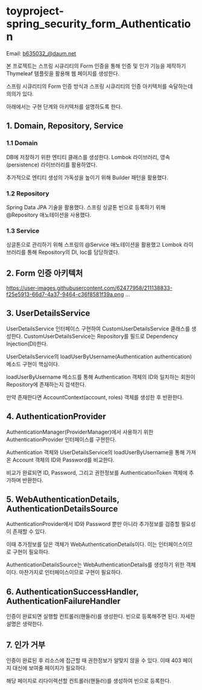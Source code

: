 # toyproject-spring_security_form_Authentication

Email: b635032_@daum.net

본 프로젝트는 스프링 시큐리티의 Form 인증을 통해 인증 및 인가 기능을 제작하기 Thymeleaf 템플릿을 활용해 웹 페이지를 생성한다.

스프링 시큐리티의 Form 인증 방식과 스프링 시큐리티의 인증 아키텍처를 숙달하는데 의의가 있다.

아래에서는 구현 단계와 아키텍처를 설명하도록 한다.

## 1. Domain, Repository, Service

### 1.1 Domain

DB에 저장하기 위한 엔티티 클래스를 생성한다. Lombok 라이브러리, 영속(persistence) 라이브러리를 활용하였다. 

추가적으로 엔티티 생성의 가독성을 높이기 위해 Builder 패턴을 활용했다.

### 1.2 Repository

Spring Data JPA 기술을 활용했다. 스프링 싱글톤 빈으로 등록하기 위해 @Repository 애노테이션을 사용했다.

### 1.3 Service

싱글톤으로 관리하기 위해 스프링의 @Service 애노테이션을 활용했고 Lombok 라이브러리를 통해 Repository의 DI, Ioc를 담당하였다.

## 2. Form 인증 아키텍처

https://user-images.githubusercontent.com/62477958/211138833-f25e5913-66d7-4a37-9464-c36f8581f39a.png
...

## 3. UserDetailsService

UserDetailsService 인터페이스 구현하여 CustomUserDetailsService 클래스를 생성한다. CustomUserDetailsService는 Repository를 필드로 Dependency Injection(DI)한다.

UserDetailsService의 loadUserByUsername(Authentication authentication) 메소드 구현이 핵심이다.

loadUserByUsername 메소드를 통해 Authentication 객체의 ID와 일치하는 회원이 Repository에 존재하는지 검색한다.

만약 존재한다면 AccountContext(account, roles) 객체를 생성한 후 반환한다.


## 4. AuthenticationProvider

AuthenticationManager(ProviderManager)에서 사용하기 위한 AuthenticationProvider 인터페이스를 구현한다.

Authentication 객체와 UserDetailsService의 loadUserByUsername을 통해 가져온 Account 객체의 ID와 Password를 비교한다.

비교가 완료되면 ID, Password, 그리고 권한정보를 AuthenticationToken 객체에 추가하며 반환한다. 

## 5. WebAuthenticationDetails, AuthenticationDetailsSource

AuthenticationProvider에서 ID와 Password 뿐만 아니라 추가정보를 검증할 필요성이 존재할 수 있다.

이때 추가정보를 담은 객체가 WebAuthenticationDetails이다. 이는 인터페이스이므로 구현이 필요하다.

AuthenticationDetailsSource는 WebAuthenticationDetails를 생성하기 위한 객체이다. 마찬가지로 인터페이스이므로 구현이 필요하다.

## 6. AuthenticationSuccessHandler, AuthenticationFailureHandler 

인증이 완료되면 실행할 컨트롤러(핸들러)를 생성한다. 빈으로 등록해주면 된다. 자세한 설명은 생략한다.

## 7. 인가 거부

인증이 완료된 후 리소스에 접근할 때 권한정보가 알맞지 않을 수 있다. 이때 403 페이지 대신에 보여줄 페이지가 필요하다.

해당 페이지로 리다이렉션할 컨트롤러(핸들러)를 생성하여 빈으로 등록한다.
